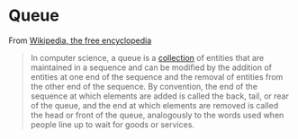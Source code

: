 Queue
===
From [Wikipedia, the free encyclopedia](https://en.wikipedia.org/wiki/Queue_(abstract_data_type))

>In computer science, a queue is a [collection](https://en.wikipedia.org/wiki/Collection_(abstract_data_type)) 
>of entities that are maintained in a sequence and can be modified by the addition 
>of entities at one end of the sequence and the removal of entities from the other 
>end of the sequence. By convention, the end of the sequence at which elements 
>are added is called the back, tail, or rear of the queue, and the end at which 
>elements are removed is called the head or front of the queue, analogously to 
>the words used when people line up to wait for goods or services.
